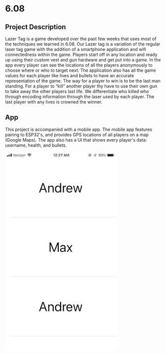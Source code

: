 # 6.08

## Project Description
Lazer Tag is a game developed over the past few weeks that uses most of the techniques we learned in 6.08. Our Lazer tag is a variation of the regular laser tag game with the addition of a smartphone application and wifi connectedness within the game. Players start off in any location and ready up using their custom vest and gun hardware and get put into a game. In the app every player can see the locations of all the players anonymously to choose where or who to target next. The application also has all the game values for each player like lives and bullets to have an accurate representation of the game. The way for a player to win is to be the last man standing. For a player to “kill” another player thy have to use their own gun to take away the other players last life. We differentiate who killed who through encoding information through the laser used by each player. The last player with any lives is crowned the winner.


## App
This project is accompanied with a mobile app. The mobile app features pairing to ESP32's, and provides GPS locations of all players on a map (Google Maps). The app also has a UI that shows every player's data: username, health, and bullets.

<img src='web/images/app1.PNG' title='App' width='' alt='App' />




